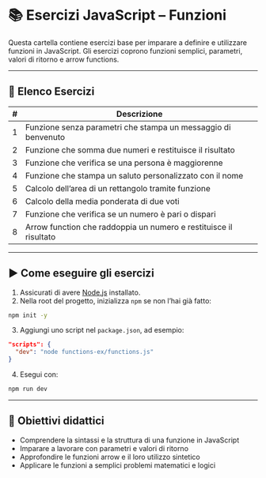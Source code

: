 # 📚 Esercizi JavaScript – Funzioni

Questa cartella contiene esercizi base per imparare a definire e utilizzare funzioni in JavaScript. Gli esercizi coprono funzioni semplici, parametri, valori di ritorno e arrow functions.

---

## 📝 Elenco Esercizi

| # | Descrizione                                                       |
| - | ----------------------------------------------------------------- |
| 1 | Funzione senza parametri che stampa un messaggio di benvenuto     |
| 2 | Funzione che somma due numeri e restituisce il risultato          |
| 3 | Funzione che verifica se una persona è maggiorenne                |
| 4 | Funzione che stampa un saluto personalizzato con il nome          |
| 5 | Calcolo dell’area di un rettangolo tramite funzione               |
| 6 | Calcolo della media ponderata di due voti                         |
| 7 | Funzione che verifica se un numero è pari o dispari               |
| 8 | Arrow function che raddoppia un numero e restituisce il risultato |

---

## ▶️ Come eseguire gli esercizi

1. Assicurati di avere [Node.js](https://nodejs.org) installato.
2. Nella root del progetto, inizializza `npm` se non l’hai già fatto:

```bash
npm init -y
```

3. Aggiungi uno script nel `package.json`, ad esempio:

```json
"scripts": {
  "dev": "node functions-ex/functions.js"
}
```

4. Esegui con:

```bash
npm run dev
```

---

## 🎯 Obiettivi didattici

* Comprendere la sintassi e la struttura di una funzione in JavaScript
* Imparare a lavorare con parametri e valori di ritorno
* Approfondire le funzioni arrow e il loro utilizzo sintetico
* Applicare le funzioni a semplici problemi matematici e logici